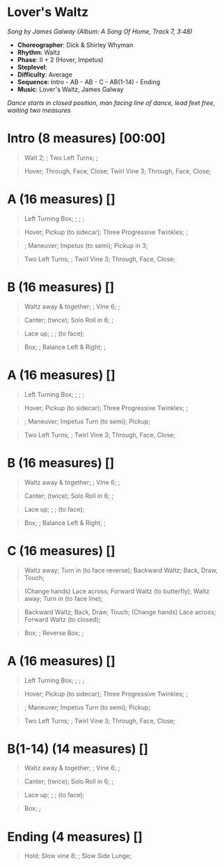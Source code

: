 # Lover's Waltz
*Song by James Galway (Album: A Song Of Home, Track 7, 3:48)*

* **Choreographer**: Dick & Shirley Whyman
* **Rhythm**: Waltz
* **Phase**: II + 2 (Hover, Impetus)
* **Steplevel**:
* **Difficulty**: Average
* **Sequence**: Intro - AB - AB - C - AB(1-14) - Ending
* **Music**: Lover's Waltz, James Galway

*Dance starts in closed position, man facing line of dance, lead feet free, waiting two measures*

# Intro (8 measures) [00:00]

> Wait 2; ; Two Left Turns; ;

> Hover; Through, Face, Close; Twirl Vine 3; Through, Face, Close;

# A (16 measures) []

> Left Turning Box; ; ; ;

> Hover; Pickup (to sidecar); Three Progressive Twinkles; ;

> ; Maneuver; Impetus (to semi); Pickup in 3;

> Two Left Turns; ; Twirl Vine 3; Through, Face, Close;


# B (16 measures) []

> Waltz away & together; ; Vine 6; ;

> Canter; (twice); Solo Roll in 6; ;

> Lace up; ; ; (to face);

> Box; ; Balance Left & Right; ;

# A (16 measures) []

> Left Turning Box; ; ; ;

> Hover; Pickup (to sidecar); Three Progressive Twinkles; ;

> ; Maneuver; Impetus Turn (to semi); Pickup;

> Two Left Turns; ; Twirl Vine 3; Through, Face, Close;


# B (16 measures) []

> Waltz away & together; ; Vine 6; ;

> Canter; (twice); Solo Roll in 6; ;

> Lace up; ; ; (to face);

> Box; ; Balance Left & Right; ;

# C (16 measures) []

> Waltz away; Turn in (to face reverse); Backward Waltz; Back, Draw, Touch;

> (Change hands) Lace across; Forward Waltz (to butterfly); Waltz away; Turn in (to face line);

> Backward Waltz; Back, Draw, Touch; (Change hands) Lace across; Forward Waltz (to closed);

> Box; ; Reverse Box; ;

# A (16 measures) []

> Left Turning Box; ; ; ;

> Hover; Pickup (to sidecar); Three Progressive Twinkles; ;

> ; Maneuver; Impetus Turn (to semi); Pickup;

> Two Left Turns; ; Twirl Vine 3; Through, Face, Close;


# B(1-14) (14 measures) []

> Waltz away & together; ; Vine 6; ;

> Canter; (twice); Solo Roll in 6; ;

> Lace up; ; ; (to face);

> Box; ;

# Ending (4 measures) []

> Hold; Slow vine 8; ; Slow Side Lunge;